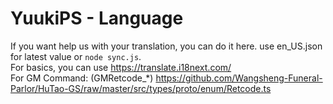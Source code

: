 # YuukiPS - Language
If you want help us with your translation, you can do it here. use en_US.json for latest value or `node sync.js`.<br>
For basics, you can use https://translate.i18next.com/<br>
For GM Command: (GMRetcode_*) https://github.com/Wangsheng-Funeral-Parlor/HuTao-GS/raw/master/src/types/proto/enum/Retcode.ts